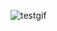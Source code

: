 ![testgif](https://cloud.githubusercontent.com/assets/5139030/7063558/5e972096-dec5-11e4-988d-e84458ab96c2.gif)
